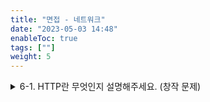 ```yaml
---
title: "면접 - 네트워크"
date: "2023-05-03 14:48"
enableToc: true
tags: [""]
weight: 5
---
```


<details><summary>6-1. HTTP란 무엇인지 설명해주세요. (창작 문제)</summary>

  

<br>

  

- HTTP(HyperText Transfer Protocol)는 문서 간 링크를 통하여 연결할 수 있는 HTML 같은 Hyptertext를 전송하는 프로토콜

  

- 애플리케이션 레이어에 위치

  

</details>

  

<br>